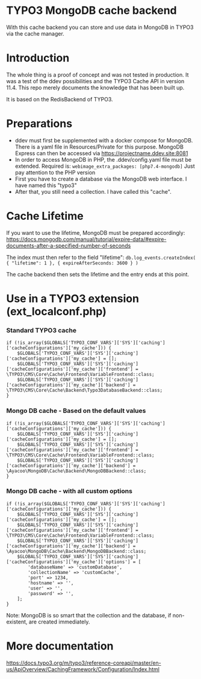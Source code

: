 # TYPO3 MongoDB cache backend

With this cache backend you can store and use data in MongoDB in TYPO3 via the cache manager.

# Introduction
The whole thing is a proof of concept and was not tested in production. It was a test of the ddev possibilities and the TYPO3 Cache API in version 11.4. This repo merely documents the knowledge that has been built up.

It is based on the RedisBackend of TYPO3.

# Preparations

- ddev must first be supplemented with a docker compose for MongoDB. There is a yaml file in Resources/Private for this purpose. MongoDB Express can then be accessed via https://projectname.ddev.site:8081
- In order to access MongoDB in PHP, the .ddev/config.yaml file must be extended. Required is: `webimage_extra_packages: [php7.4-mongodb]` Just pay attention to the PHP version
- First you have to create a database via the MongoDB web interface. I have named this "typo3"
- After that, you still need a collection. I have called this "cache".

# Cache Lifetime
If you want to use the lifetime, MongoDB must be prepared accordingly:
https://docs.mongodb.com/manual/tutorial/expire-data/#expire-documents-after-a-specified-number-of-seconds

The index must then refer to the field "lifetime":
`db.log_events.createIndex( { "lifetime": 1 }, { expireAfterSeconds: 3600 } )`

The cache backend then sets the lifetime and the entry ends at this point.

# Use in a TYPO3 extension (ext_localconf.php)

### Standard TYPO3 cache
```
if (!is_array($GLOBALS['TYPO3_CONF_VARS']['SYS']['caching']['cacheConfigurations']['my_cache'])) {
    $GLOBALS['TYPO3_CONF_VARS']['SYS']['caching']['cacheConfigurations']['my_cache'] = [];
    $GLOBALS['TYPO3_CONF_VARS']['SYS']['caching']['cacheConfigurations']['my_cache']['frontend'] = \TYPO3\CMS\Core\Cache\Frontend\VariableFrontend::class;
    $GLOBALS['TYPO3_CONF_VARS']['SYS']['caching']['cacheConfigurations']['my_cache']['backend'] = \TYPO3\CMS\Core\Cache\Backend\Typo3DatabaseBackend::class;
}
```

### Mongo DB cache - Based on the default values
```
if (!is_array($GLOBALS['TYPO3_CONF_VARS']['SYS']['caching']['cacheConfigurations']['my_cache'])) {
    $GLOBALS['TYPO3_CONF_VARS']['SYS']['caching']['cacheConfigurations']['my_cache'] = [];
    $GLOBALS['TYPO3_CONF_VARS']['SYS']['caching']['cacheConfigurations']['my_cache']['frontend'] = \TYPO3\CMS\Core\Cache\Frontend\VariableFrontend::class;
    $GLOBALS['TYPO3_CONF_VARS']['SYS']['caching']['cacheConfigurations']['my_cache']['backend'] = \Ayacoo\MongoDB\Cache\Backend\MongoDBBackend::class;
}
```

### Mongo DB cache - with all custom options
```
if (!is_array($GLOBALS['TYPO3_CONF_VARS']['SYS']['caching']['cacheConfigurations']['my_cache'])) {
    $GLOBALS['TYPO3_CONF_VARS']['SYS']['caching']['cacheConfigurations']['my_cache'] = [];
    $GLOBALS['TYPO3_CONF_VARS']['SYS']['caching']['cacheConfigurations']['my_cache']['frontend'] = \TYPO3\CMS\Core\Cache\Frontend\VariableFrontend::class;
    $GLOBALS['TYPO3_CONF_VARS']['SYS']['caching']['cacheConfigurations']['my_cache']['backend'] = \Ayacoo\MongoDB\Cache\Backend\MongoDBBackend::class;
    $GLOBALS['TYPO3_CONF_VARS']['SYS']['caching']['cacheConfigurations']['my_cache']['options'] = [
        'databaseName' => 'customDatabase',
        'collectionName' => 'customCache',
        'port' => 1234,
        'hostname' => '',
        'user' => '',
        'password' => '',
    ];
}
```

Note: MongoDB is so smart that the collection and the database, if non-existent, are created immediately.

# More documentation

https://docs.typo3.org/m/typo3/reference-coreapi/master/en-us/ApiOverview/CachingFramework/Configuration/Index.html

